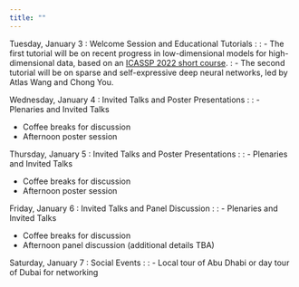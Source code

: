 ```yaml
---
title: ""
---
```


Tuesday, January 3
: Welcome Session and Educational Tutorials
  : 
: - The first tutorial will be on recent progress in low-dimensional models for high-dimensional data, based on an [ICASSP 2022 short course](https://highdimdata-lowdimmodels-tutorial.github.io/).
: - The second tutorial will be on sparse and self-expressive deep neural networks, led by Atlas Wang and Chong You.

Wednesday, January 4
: Invited Talks and Poster Presentations
  : 
: - Plenaries and Invited Talks
- Coffee breaks for discussion
- Afternoon poster session

Thursday, January 5
: Invited Talks and Poster Presentations
  : 
: - Plenaries and Invited Talks
- Coffee breaks for discussion
- Afternoon poster session

Friday, January 6
: Invited Talks and Panel Discussion
  : 
: - Plenaries and Invited Talks
- Coffee breaks for discussion
- Afternoon panel discussion (additional details TBA)


Saturday, January 7
: Social Events
  : 
: - Local tour of Abu Dhabi or day tour of Dubai for networking

